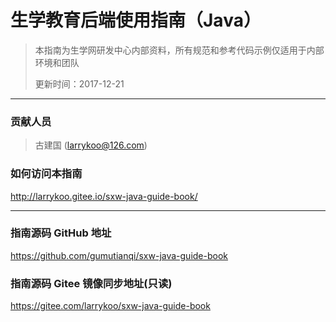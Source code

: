 # 生学教育后端使用指南（Java）

> 本指南为生学网研发中心内部资料，所有规范和参考代码示例仅适用于内部环境和团队
>
> 更新时间：2017-12-21

---

### 贡献人员

> 古建国 (larrykoo@126.com)
> 


### 如何访问本指南

http://larrykoo.gitee.io/sxw-java-guide-book/

---

### 指南源码 GitHub 地址

https://github.com/gumutianqi/sxw-java-guide-book

### 指南源码 Gitee 镜像同步地址(只读)

https://gitee.com/larrykoo/sxw-java-guide-book